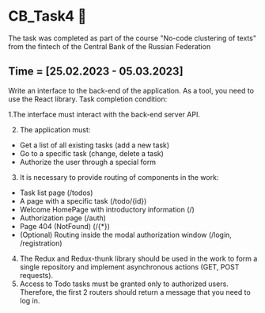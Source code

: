 # CB_Task4 :rocket:
The task was completed as part of the course "No-code clustering of texts" from the fintech of the Central Bank of the Russian Federation
## Time = [25.02.2023 - 05.03.2023]
Write an interface to the back-end of the application. As a tool, you need to use the React library.
Task completion condition:

1.The interface must interact with the back-end server API.

2. The application must:
- Get a list of all existing tasks (add a new task)
- Go to a specific task (change, delete a task)
- Authorize the user through a special form
3. It is necessary to provide routing of components in the work:
- Task list page (/todos)
- A page with a specific task (/todo/{id})
- Welcome HomePage with introductory information (/)
- Authorization page (/auth)
- Page 404 (NotFound) (/{*})
- (Optional) Routing inside the modal authorization window (/login, /registration)
4. The Redux and Redux-thunk library should be used in the work to form a single repository and implement
asynchronous actions (GET, POST requests).
5. Access to Todo tasks must be granted only to authorized users.
Therefore, the first 2 routers should return a message that you need to log in.
